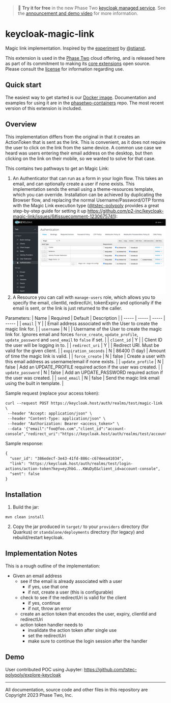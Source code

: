 > :rocket: **Try it for free** in the new Phase Two [keycloak managed service](https://phasetwo.io/dashboard/?utm_source=github&utm_medium=readme&utm_campaign=keycloak-magic-link). See the [announcement and demo video](https://phasetwo.io/blog/self-service/) for more information.

# keycloak-magic-link

Magic link implementation. Inspired by the [experiment](https://github.com/stianst/keycloak-experimental/tree/main/magic-link) by [@stianst](https://github.com/stianst).

This extension is used in the [Phase Two](https://phasetwo.io) cloud offering, and is released here as part of its commitment to making its [core extensions](https://phasetwo.io/docs/introduction/open-source) open source. Please consult the [license](COPYING) for information regarding use.

## Quick start

The easiest way to get started is our [Docker image](https://quay.io/repository/phasetwo/phasetwo-keycloak?tab=tags). Documentation and examples for using it are in the [phasetwo-containers](https://github.com/p2-inc/phasetwo-containers) repo. The most recent version of this extension is included.

## Overview

This implementation differs from the original in that it creates an ActionToken that is sent as the link. This is convenient, as it does not require the user to click on the link from the same device. A common use case we heard was users entering their email address on the desktop, but then clicking on the link on their mobile, so we wanted to solve for that case.

This contains two pathways to get an Magic Link:

1. An Authenticator that can run as a form in your login flow. This takes an email, and can optionally create a user if none exists. This implementation sends the email using a theme-resources template, which you can override. Installation can be achieved by duplicating the Browser flow, and replacing the normal Username/Password/OTP forms with the Magic Link execution type ([@tstec-polypoly](https://github.com/tstec-polypoly) provides a great step-by-step guide for setting it up https://github.com/p2-inc/keycloak-magic-link/issues/6#issuecomment-1230675741):
![Install Magic Link Authenticator in Browser Flow](docs/assets/magic-authenticator.png)
2. A Resource you can call with `manage-users` role, which allows you to specify the email, clientId, redirectUri, tokenExpiry and optionally if the email is sent, or the link is just returned to the caller.

Parameters:
| Name | Required | Default | Description |
| ----- | ----- | ----- | ----- |
| `email` | Y | | Email address associated with the User to create the magic link for. |
| `username` | N | | Username of the User to create the magic link for. Ignores email and forces `force_create`, `update_profile`, `update_password` and `send_email` to `false` if set. |
| `client_id` | Y | | Client ID the user will be logging in to. |
| `redirect_uri` | Y | | Redirect URI. Must be valid for the given client. |
| `expiration_seconds` | N | 86400 (1 day) | Amount of time the magic link is valid. |
| `force_create` | N | false | Create a user with this email address as username/email if none exists. |
| `update_profile` | N | false | Add an UPDATE_PROFILE required action if the user was created. |
| `update_password` | N | false | Add an UPDATE_PASSWORD required action if the user was created. |
| `send_email` | N | false | Send the magic link email using the built in template. |

Sample request (replace your access token):
```
curl --request POST https://keycloak.host/auth/realms/test/magic-link \
 --header "Accept: application/json" \
 --header "Content-Type: application/json" \
 --header "Authorization: Bearer <access_token>" \
 --data '{"email":"foo@foo.com","client_id":"account-console","redirect_uri":"https://keycloak.host/auth/realms/test/account/","expiration_seconds":3600,"force_create":true,"update_profile":true,"update_password":true,"send_email":false}'
```
Sample response:
```
{
  "user_id": "386edecf-3e43-41fd-886c-c674eea41034",
  "link": "https://keycloak.host/auth/realms/test/login-actions/action-token?key=eyJhbG...KWuDyE&client_id=account-console",
  "sent": false
}
```

## Installation

1. Build the jar:
```
mvn clean install
```

2. Copy the jar produced in `target/` to your `providers` directory (for Quarkus) or `standalone/deployments` directory (for legacy) and rebuild/restart keycloak.

## Implementation Notes

This is a rough outline of the implementation:

- Given an email address
  - see if the email is already associated with a user
    - if yes, use that one
    - if not, create a user (this is configurable)
  - check to see if the redirectUri is valid for the client
    - if yes, continue
    - if not, throw an error
  - create an action token that encodes the user, expiry, clientId and redirectUri
  - action token handler needs to
    - invalidate the action token after single use
    - set the redirectUri
    - make sure to continue the login session after the handler

## Demo

User contributed POC using Jupyter: https://github.com/tstec-polypoly/explore-keycloak

---

All documentation, source code and other files in this repository are Copyright 2023 Phase Two, Inc.

